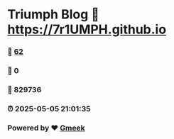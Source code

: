 # Triumph Blog :link: https://7r1UMPH.github.io 
### :page_facing_up: [62](https://7r1UMPH.github.io/tag.html) 
### :speech_balloon: 0 
### :hibiscus: 829736 
### :alarm_clock: 2025-05-05 21:01:35 
### Powered by :heart: [Gmeek](https://github.com/Meekdai/Gmeek)
